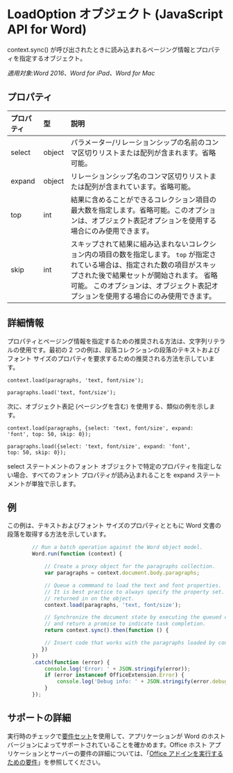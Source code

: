 # LoadOption オブジェクト (JavaScript API for Word)

context.sync() が呼び出されたときに読み込まれるページング情報とプロパティを指定するオブジェクト。

_適用対象:Word 2016、Word for iPad、Word for Mac_

## プロパティ
| プロパティ     | 型   |説明|
|:---------------|:--------|:----------|
|select|object|パラメーター/リレーションシップの名前のコンマ区切りリストまたは配列が含まれます。省略可能。|
|expand|object|リレーションシップ名のコンマ区切りリストまたは配列が含まれています。省略可能。|
|top|int| 結果に含めることができるコレクション項目の最大数を指定します。省略可能。このオプションは、オブジェクト表記オプションを使用する場合にのみ使用できます。|
|skip|int|スキップされて結果に組み込まれないコレクション内の項目の数を指定します。 `top` が指定されている場合は、指定された数の項目がスキップされた後で結果セットが開始されます。 省略可能。 このオプションは、オブジェクト表記オプションを使用する場合にのみ使用できます。|

## 詳細情報

プロパティとページング情報を指定するための推奨される方法は、文字列リテラルの使用です。最初の 2 つの例は、段落コレクションの段落のテキストおよびフォント サイズのプロパティを要求するための推奨される方法を示しています。

<code>context.load(paragraphs, 'text, font/size');</code>

<code>paragraphs.load('text, font/size');</code>

次に、オブジェクト表記 (ページングを含む) を使用する、類似の例を示します。

<code>context.load(paragraphs, {select: 'text, font/size',
                                expand: 'font',
                                top: 50,
                                skip: 0});</code>

<code>paragraphs.load({select: 'text, font/size',
                       expand: 'font',
                       top: 50,
                       skip: 0});</code>

select ステートメントのフォント オブジェクトで特定のプロパティを指定しない場合、すべてのフォント プロパティが読み込まれることを expand ステートメントが単独で示します。

## 例

この例は、テキストおよびフォント サイズのプロパティとともに Word 文書の段落を取得する方法を示しています。

```js
        // Run a batch operation against the Word object model.
        Word.run(function (context) {

            // Create a proxy object for the paragraphs collection.
            var paragraphs = context.document.body.paragraphs;

            // Queue a commmand to load the text and font properties.
            // It is best practice to always specify the property set. Otherwise, all properties are
            // returned in on the object.
            context.load(paragraphs, 'text, font/size');

            // Synchronize the document state by executing the queued commands,
            // and return a promise to indicate task completion.
            return context.sync().then(function () {

            // Insert code that works with the paragraphs loaded by context.load().
           })
        })
        .catch(function (error) {
            console.log('Error: ' + JSON.stringify(error));
            if (error instanceof OfficeExtension.Error) {
                console.log('Debug info: ' + JSON.stringify(error.debugInfo));
            }
        });

```

## サポートの詳細
実行時のチェックで[要件セット](../office-add-in-requirement-sets.md)を使用して、アプリケーションが Word のホスト バージョンによってサポートされていることを確かめます。Office ホスト アプリケーションとサーバーの要件の詳細については、「[Office アドインを実行するための要件](../../docs/overview/requirements-for-running-office-add-ins.md)」を参照してください。
